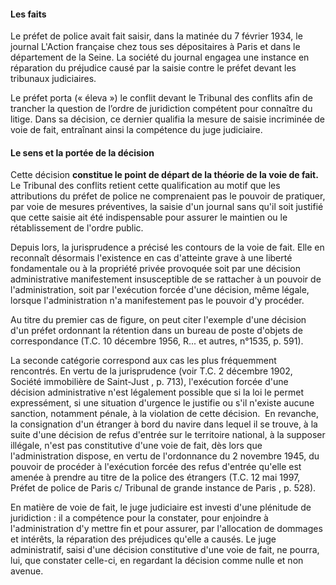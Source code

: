 #### Les faits
Le préfet de police avait fait saisir, dans la matinée du 7 février 1934, le journal L'Action française chez tous ses dépositaires à Paris et dans le département de la Seine. La société du journal engagea une instance en réparation du préjudice causé par la saisie contre le préfet devant les tribunaux judiciaires.

Le préfet porta (« éleva ») le conflit devant le Tribunal des conflits afin de trancher la question de l’ordre de juridiction compétent pour connaître du litige. Dans sa décision, ce dernier qualifia la mesure de saisie incriminée de voie de fait, entraînant ainsi la compétence du juge judiciaire.

#### Le sens et la portée de la décision
Cette décision **constitue le point de départ de la théorie de la voie de fait.** Le Tribunal des conflits retient cette qualification au motif que les attributions du préfet de police ne comprenaient pas le pouvoir de pratiquer, par voie de mesures préventives, la saisie d'un journal sans qu'il soit justifié que cette saisie ait été indispensable pour assurer le maintien ou le rétablissement de l'ordre public.

Depuis lors, la jurisprudence a précisé les contours de la voie de fait. Elle en reconnaît désormais l'existence en cas d'atteinte grave à une liberté fondamentale ou à la propriété privée provoquée soit par une décision administrative manifestement insusceptible de se rattacher à un pouvoir de l'administration, soit par l'exécution forcée d'une décision, même légale, lorsque l'administration n'a manifestement pas le pouvoir d'y procéder.

Au titre du premier cas de figure, on peut citer l'exemple d'une décision d'un préfet ordonnant la rétention dans un bureau de poste d'objets de correspondance (T.C. 10 décembre 1956, R... et autres, n°1535, p. 591).

La seconde catégorie correspond aux cas les plus fréquemment rencontrés. En vertu de la jurisprudence (voir T.C. 2 décembre 1902, Société immobilière de Saint-Just , p. 713), l'exécution forcée d'une décision administrative n'est légalement possible que si la loi le permet expressément, si une situation d'urgence le justifie ou s'il n'existe aucune sanction, notamment pénale, à la violation de cette décision.  En revanche, la consignation d'un étranger à bord du navire dans lequel il se trouve, à la suite d'une décision de refus d'entrée sur le territoire national, à la supposer illégale, n'est pas constitutive d'une voie de fait, dès lors que l'administration dispose, en vertu de l'ordonnance du 2 novembre 1945, du pouvoir de procéder à l'exécution forcée des refus d'entrée qu'elle est amenée à prendre au titre de la police des étrangers (T.C. 12 mai 1997, Préfet de police de Paris c/ Tribunal de grande instance de Paris , p. 528).

En matière de voie de fait, le juge judiciaire est investi d'une plénitude de juridiction : il a compétence pour la constater, pour enjoindre à l'administration d'y mettre fin et pour assurer, par l'allocation de dommages et intérêts, la réparation des préjudices qu'elle a causés. Le juge administratif, saisi d'une décision constitutive d'une voie de fait, ne pourra, lui, que constater celle-ci, en regardant la décision comme nulle et non avenue.
